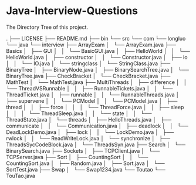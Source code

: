Java-Interview-Questions
==========

The Directory Tree of this project.

.
├── LICENSE
├── README.md
├── bin
└── src
    └── com
        └── longluo
            └── java
                └── interview
                    ├── ArrayExam
                    │   └── ArrayExam.java
                    ├── Basics
                    │   ├── GUI
                    │   │   └── BasicGUI.java
                    │   ├── HelloWorld
                    │   │   └── HelloWorld.java
                    │   ├── constructor
                    │   │   └── Constructor.java
                    │   ├── io
                    │   │   └── IO.java
                    │   └── stringclass
                    │       └── StringClass.java
                    ├── BinaryTree
                    │   ├── BinaryNode.java
                    │   ├── BinarySearchTree.java
                    │   └── BinaryTree.java
                    ├── CheckBracket
                    │   └── CheckBracket.java
                    ├── MathTest
                    │   └── MathTest.java
                    ├── MultiThreads
                    │   ├── difference
                    │   │   └── ThreadVSRunnable
                    │   │       ├── RunnableTickets.java
                    │   │       └── ThreadTicket.java
                    │   ├── runnable
                    │   │   └── RunnableThreads.java
                    │   ├── supervene
                    │   │   └── PCModel
                    │   │       └── PCModel.java
                    │   ├── thread
                    │   │   ├── force
                    │   │   │   └── ThreadForce.java
                    │   │   ├── sleep
                    │   │   │   └── ThreadSleep.java
                    │   │   └── state
                    │   │       └── ThreadState.java
                    │   └── threads
                    │       ├── HelloThreads.java
                    │       ├── communicate
                    │       │   └── Communication.java
                    │       ├── deadlock
                    │       │   └── DeadLockDemo.java
                    │       ├── lock
                    │       │   └── LockDemo.java
                    │       ├── rwlock
                    │       │   └── ReadWriteLock.java
                    │       └── synchronize
                    │           ├── ThreadsSycCodeBlock.java
                    │           └── ThreadsSyn.java
                    ├── Search
                    │   └── BinarySearch.java
                    ├── Sockets
                    │   ├── TCPClient.java
                    │   └── TCPServer.java
                    ├── Sort
                    │   ├── CountingSort
                    │   │   └── CountingSort.java
                    │   ├── Random.java
                    │   ├── Sort.java
                    │   └── SortTest.java
                    ├── Swap
                    │   └── Swap1234.java
                    └── Toutao
                        └── TouTao.java
